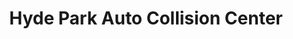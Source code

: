 ---
title: "Hyde Park Auto Collision Center"
url: /tampa/hyde-park-auto-collision-center/
shop: car repair
---